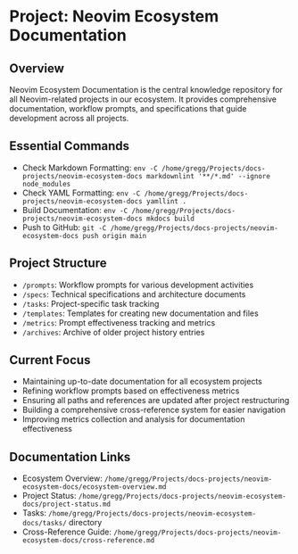 # Project: Neovim Ecosystem Documentation

## Overview
Neovim Ecosystem Documentation is the central knowledge repository for all Neovim-related projects in our ecosystem. It provides comprehensive documentation, workflow prompts, and specifications that guide development across all projects.

## Essential Commands
- Check Markdown Formatting: `env -C /home/gregg/Projects/docs-projects/neovim-ecosystem-docs markdownlint '**/*.md' --ignore node_modules`
- Check YAML Formatting: `env -C /home/gregg/Projects/docs-projects/neovim-ecosystem-docs yamllint .`
- Build Documentation: `env -C /home/gregg/Projects/docs-projects/neovim-ecosystem-docs mkdocs build`
- Push to GitHub: `git -C /home/gregg/Projects/docs-projects/neovim-ecosystem-docs push origin main`

## Project Structure
- `/prompts`: Workflow prompts for various development activities
- `/specs`: Technical specifications and architecture documents
- `/tasks`: Project-specific task tracking
- `/templates`: Templates for creating new documentation and files
- `/metrics`: Prompt effectiveness tracking and metrics
- `/archives`: Archive of older project history entries

## Current Focus
- Maintaining up-to-date documentation for all ecosystem projects
- Refining workflow prompts based on effectiveness metrics
- Ensuring all paths and references are updated after project restructuring
- Building a comprehensive cross-reference system for easier navigation
- Improving metrics collection and analysis for documentation effectiveness

## Documentation Links
- Ecosystem Overview: `/home/gregg/Projects/docs-projects/neovim-ecosystem-docs/ecosystem-overview.md`
- Project Status: `/home/gregg/Projects/docs-projects/neovim-ecosystem-docs/project-status.md`
- Tasks: `/home/gregg/Projects/docs-projects/neovim-ecosystem-docs/tasks/` directory
- Cross-Reference Guide: `/home/gregg/Projects/docs-projects/neovim-ecosystem-docs/cross-reference.md`